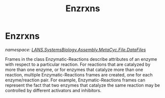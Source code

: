 ﻿---
title: Enzrxns
---

# Enzrxns
_namespace: [LANS.SystemsBiology.Assembly.MetaCyc.File.DataFiles](N-LANS.SystemsBiology.Assembly.MetaCyc.File.DataFiles.html)_

Frames in the class Enzymatic-Reactions describe attributes of an enzyme with respect 
 to a particular reaction. For reactions that are catalyzed by more than one enzyme, 
 or for enzymes that catalyze more than one reaction, multiple Enzymatic-Reactions 
 frames are created, one for each enzyme/reaction pair. For example, Enzymatic-Reactions 
 frames can represent the fact that two enzymes that catalyze the same reaction may be 
 controlled by different activators and inhibitors.




